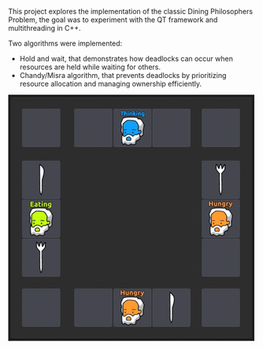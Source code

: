 This project explores the implementation of the classic Dining Philosophers Problem, the goal was to experiment with the QT framework and multithreading in C++.

Two algorithms were implemented:
- Hold and wait, that demonstrates how deadlocks can occur when resources are held while waiting for others.
- Chandy/Misra algorithm, that prevents deadlocks by prioritizing resource allocation and managing ownership efficiently.

<img src="screenshots/screen1.png" style="height:500px; max-width:100%;">
